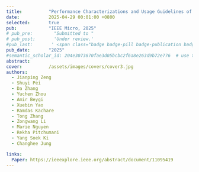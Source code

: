 ```yaml
---
title:          "Performance Characterizations and Usage Guidelines of Samsung CMM-H"
date:           2025-04-29 00:01:00 +0800
selected:       true
pub:            "IEEE Micro, 2025"
# pub_pre:        "Submitted to "
# pub_post:       'Under review.'
#pub_last:       ' <span class="badge badge-pill badge-publication badge-success">Spotlight</span>'
pub_date:       "2025"
#semantic_scholar_id: 204e3073870fae3d05bcbc2f6a8e263d9b72e776  # use this to retrieve citation count
abstract:
cover:          /assets/images/covers/cover3.jpg
authors:
  - Jianping Zeng
  - Shuyi Pei
  - Da Zhang
  - Yuchen Zhou
  - Amir Beygi
  - Xuebin Yao
  - Ramdas Kachare
  - Tong Zhang
  - Zongwang Li
  - Marie Nguyen
  - Rekha Pitchumani
  - Yang Soek Ki
  - Changhee Jung

links:
  Paper: https://ieeexplore.ieee.org/abstract/document/11095419 
---
```

